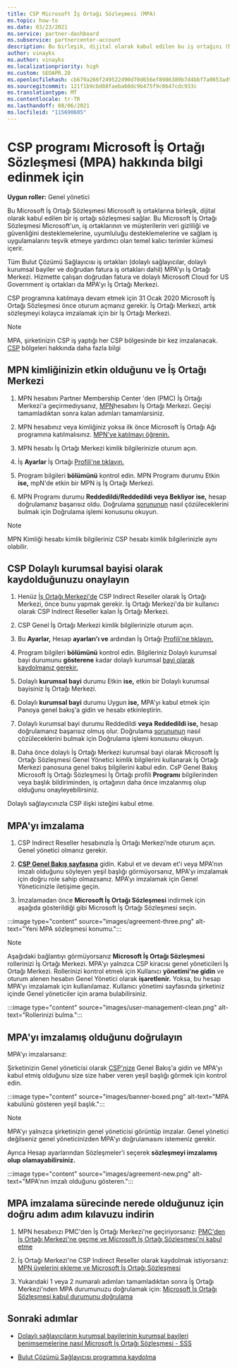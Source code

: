 ```yaml
---
title: CSP Microsoft İş Ortağı Sözleşmesi (MPA)
ms.topic: how-to
ms.date: 03/23/2021
ms.service: partner-dashboard
ms.subservice: partnercenter-account
description: Bu birleşik, dijital olarak kabul edilen bu iş ortağını (MPA) imzalamak ve doğrulamak için Microsoft CSP Microsoft İş Ortağı Sözleşmesi hakkında bilgi edinebilirsiniz.
author: vinayks
ms.author: vinayks
ms.localizationpriority: high
ms.custom: SEOAPR.20
ms.openlocfilehash: cb679a266f249522d90d70d656ef8986389b7d4bbf7a0653ad9467e08fb2336f
ms.sourcegitcommit: 121f1b9cbd88faeba60dc9b475f9c0647cdc933c
ms.translationtype: MT
ms.contentlocale: tr-TR
ms.lasthandoff: 08/06/2021
ms.locfileid: "115690605"
---
```

# <a name="learn-about-the-microsoft-partner-agreement-mpa-for-csp-program-partners"></a>CSP programı Microsoft İş Ortağı Sözleşmesi (MPA) hakkında bilgi edinmek için

**Uygun roller:** Genel yönetici

Bu Microsoft İş Ortağı Sözleşmesi Microsoft iş ortaklarına birleşik, dijital olarak kabul edilen bir iş ortağı sözleşmesi sağlar. Bu Microsoft İş Ortağı Sözleşmesi Microsoft'un, iş ortaklarının ve müşterilerin veri gizliliği ve güvenliğini desteklemelerine, uyumluluğu desteklemelerine ve sağlam iş uygulamalarını teşvik etmeye yardımcı olan temel kalıcı terimler kümesi içerir.

Tüm Bulut Çözümü Sağlayıcısı iş ortakları (dolaylı sağlayıcılar, dolaylı kurumsal bayiler ve doğrudan fatura iş ortakları dahil) MPA'yı İş Ortağı Merkezi. Hizmette çalışan doğrudan fatura ve dolaylı Microsoft Cloud for US Government iş ortakları da MPA'yı İş Ortağı Merkezi.

CSP programına katılmaya devam etmek için 31 Ocak 2020 Microsoft İş Ortağı Sözleşmesi önce oturum açmanız gerekir. İş Ortağı Merkezi, artık sözleşmeyi kolayca imzalamak için bir İş Ortağı Merkezi.

>[!NOTE]
>MPA, şirketinizin CSP iş yaptığı her CSP bölgesinde bir kez imzalanacak. [CSP](regional-authorization-overview.md) bölgeleri hakkında daha fazla bilgi 

## <a name="verify-your-mpn-id-is-active-and-migrated-to-partner-center"></a>MPN kimliğinizin etkin olduğunu ve İş Ortağı Merkezi

1. MPN hesabını Partner Membership Center 'den (PMC) İş Ortağı Merkezi'a geçirmedıysanız, [MPN](./partner-membership-center-retirement-faq.md)hesabını İş Ortağı Merkezi. Geçişi tamamladıktan sonra kalan adımları tamamlarsiniz. 

1. MPN hesabınız veya kimliğiniz yoksa ilk önce Microsoft İş Ortağı Ağı programına katılmalısınız. [MPN'ye katılmayı öğrenin.](mpn-create-a-partner-center-account.md)

1. MPN hesabı İş Ortağı Merkezi kimlik bilgilerinizle oturum açın.
 
1. İş **Ayarlar** İş Ortağı [Profili'ne tıklayın.](https://partner.microsoft.com/pcv/accountsettings/connectedpartnerprofile)

1. Program bilgileri **bölümünü** kontrol edin. MPN Programı durumu Etkin **ise,** mpN'de etkin bir MPN iş İş Ortağı Merkezi.
 
1. MPN Programı durumu **Reddedildi/Reddedildi veya Bekliyor** **ise,** hesap doğrulamanız başarısız oldu. Doğrulama [sorununun](verification-responses.md) nasıl çözüleceklerini bulmak için Doğrulama işlemi konusunu okuyun.



>[!NOTE]
>MPN Kimliği hesabı kimlik bilgileriniz CSP hesabı kimlik bilgilerinizle aynı olabilir.

## <a name="confirm-you-are-enrolled-as-a-csp-indirect-reseller"></a>CSP Dolaylı kurumsal bayisi olarak kaydolduğunuzu onaylayın

1. Henüz [İş Ortağı Merkezi'de](indirect-reseller-tasks-in-partner-center.md) CSP Indirect Reseller olarak İş Ortağı Merkezi, önce bunu yapmak gerekir. İş Ortağı Merkezi'da bir kullanıcı olarak CSP Indirect Reseller kalan İş Ortağı Merkezi.

1. CSP Genel İş Ortağı Merkezi kimlik bilgilerinizle oturum açın.

1. Bu **Ayarlar,** Hesap **ayarları'ı ve** ardından İş Ortağı [Profili'ne tıklayın.](https://partner.microsoft.com/pcv/accountsettings/partnerprofile)

1. Program bilgileri **bölümünü** kontrol edin. Bilgileriniz Dolaylı kurumsal bayi durumunu **gösterene** kadar dolaylı kurumsal [bayi olarak kaydolmanız gerekir.](indirect-reseller-tasks-in-partner-center.md)

1. Dolaylı  **kurumsal bayi** durumu Etkin **ise,** etkin bir Dolaylı kurumsal bayisiniz İş Ortağı Merkezi.
 
4. Dolaylı **kurumsal bayi** durumu Uygun **ise,** MPA'yı kabul etmek için Panoya genel bakış'a gidin ve hesabı etkinleştirin. [](https://partner.microsoft.com/pcv/dashboard/overview)
 
1. Dolaylı kurumsal bayi durumu Reddedildi **veya** **Reddedildi ise,** hesap doğrulamanız başarısız olmuş olur. Doğrulama [sorununun](verification-responses.md) nasıl çözüleceklerini bulmak için Doğrulama işlemi konusunu okuyun.

1. Daha önce dolaylı İş Ortağı Merkezi kurumsal bayi olarak Microsoft İş Ortağı Sözleşmesi Genel Yönetici kimlik bilgilerini kullanarak İş Ortağı Merkezi panosuna genel bakış bilgilerini kabul edin. CsP Genel Bakış Microsoft İş Ortağı Sözleşmesi İş Ortağı [](https://partner.microsoft.com/pcv/accountsettings/partnerprofile) profili **Programı** bilgilerinden veya başlık bildiriminden, iş ortağının daha önce imzalanmış olup olduğunu onayleyebilirsiniz.

Dolaylı sağlayıcınızla CSP ilişki isteğini kabul etme.

## <a name="sign-the-mpa"></a>MPA'yı imzalama

1. CSP Indirect Reseller hesabınızla İş Ortağı Merkezi’nde oturum açın. Genel yönetici olmanız gerekir.
1. **[CSP Genel Bakış sayfasına](https://partner.microsoft.com/pcv/dashboard/overview)** gidin.  Kabul et ve devam  et'i veya MPA'nın imzalı olduğunu söyleyen yeşil başlığı görmüyorsanız, MPA'yı imzalamak için doğru role sahip olmazsanız. MPA’yı imzalamak için Genel Yöneticinizle iletişime geçin.

1. İmzalamadan önce **Microsoft İş Ortağı Sözleşmesi** indirmek için aşağıda gösterildiği gibi Microsoft İş Ortağı Sözleşmesi seçin.

:::image type="content" source="images/agreement-three.png" alt-text="Yeni MPA sözleşmesi konumu.":::

>[!NOTE]
>Aşağıdaki bağlantıyı görmüyorsanız **Microsoft İş Ortağı Sözleşmesi** rollerinizi İş Ortağı Merkezi. MPA'yı yalnızca CSP kiracısı genel yöneticileri İş Ortağı Merkezi. Rollerinizi kontrol etmek için Kullanıcı **yönetimi'ne gidin** ve oturum alenen hesabın Genel Yönetici olarak **işaretlenir.** Yoksa, bu hesap MPA'yı imzalamak için kullanılamaz. Kullanıcı yönetimi sayfasında şirketiniz içinde Genel yöneticiler için arama bulabilirsiniz.

:::image type="content" source="images/user-management-clean.png" alt-text="Rollerinizi bulma.":::

## <a name="verify-that-you-have-signed-the-mpa"></a>MPA'yı imzalamış olduğunu doğrulayın

MPA'yı imzalarsanız:

 Şirketinizin Genel yöneticisi olarak [CSP'nize](https://partner.microsoft.com/pcv/dashboard/overview) Genel Bakış'a gidin ve MPA'yı kabul etmiş olduğunu size size haber veren yeşil başlığı görmek için kontrol edin.

 
:::image type="content" source="images/banner-boxed.png" alt-text="MPA kabulünü gösteren yeşil başlık.":::

>[!NOTE]
>MPA'yı yalnızca şirketinizin genel yöneticisi görüntüp imzalar. Genel yönetici değilseniz genel yöneticinizden MPA'yı doğrulamasını istemeniz gerekir.

Ayrıca Hesap ayarlarından Sözleşmeler'i seçerek **sözleşmeyi imzalamış olup** **olamayabilirsiniz.**

:::image type="content" source="images/agreement-new.png" alt-text="MPA'nın imzalı olduğunu gösteren.":::


## <a name="download-the-step-by-step-guide-thats-right-for-where-you-are-in-the-mpa-signing-process"></a>MPA imzalama sürecinde nerede olduğunuz için doğru adım adım kılavuzu indirin

1. MPN hesabınızı PMC'den İş Ortağı Merkezi'ne geçiriyorsanız: [PMC'den İş Ortağı Merkezi'ne geçme ve Microsoft İş Ortağı Sözleşmesi'ni kabul etme](https://assetsprod.microsoft.com/mpn/migrate-pmc-pc-mpa-guide.pptx)

2. İş Ortağı Merkezi'ne CSP Indirect Reseller olarak kaydolmak istiyorsanız: [MPN üyelerini ekleme ve Microsoft İş Ortağı Sözleşmesi](https://assetsprod.microsoft.com/mpn/onboard-pc-csp-mpn-mpa-guide.pptx)

3. Yukarıdaki 1 veya 2 numaralı adımları tamamladıktan sonra İş Ortağı Merkezi'nden MPA durumunuzu doğrulamak için: [Microsoft İş Ortağı Sözleşmesi kabul durumunu doğrulama](https://assetsprod.microsoft.com/mpn/verify-mpa-acceptance-status.pptx)
 
## <a name="next-steps"></a>Sonraki adımlar

- [Dolaylı sağlayıcıların kurumsal bayilerinin kurumsal bayileri benimsemelerine nasıl Microsoft İş Ortağı Sözleşmesi - SSS](mpa-indirect-provider-faq.yml)

- [Bulut Çözümü Sağlayıcısı programına kaydolma](indirect-reseller-tasks-in-partner-center.md)